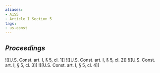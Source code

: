 ```yaml
---
aliases: 
- A1S5
- Article I Section 5
tags: 
- us-const
---
```

## *Proceedings*

![[U.S. Const. art. I, § 5, cl. 1]]
![[U.S. Const. art. I, § 5, cl. 2]]
![[U.S. Const. art. I, § 5, cl. 3]]
![[U.S. Const. art. I, § 5, cl. 4]]
